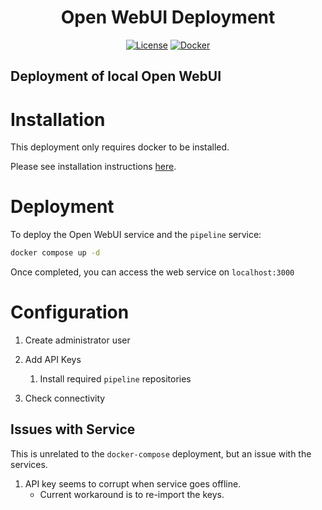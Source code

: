 <div align="center">

# Open WebUI Deployment

[![License](https://img.shields.io/github/license/your-name/your-repository?label=license&style=for-the-badge)](LICENSE)
[![Docker](https://img.shields.io/badge/docker-257bd6?style=for-the-badge&logo=docker&logoColor=white)](https://hub.docker.com/)

</div>

Deployment of local Open WebUI
---

# Installation

This deployment only requires docker to be installed. 

Please see installation instructions [here](https://docs.docker.com/engine/install/).

# Deployment

To deploy the Open WebUI service and the `pipeline` service:

```bash
docker compose up -d
```

Once completed, you can access the web service on `localhost:3000`

# Configuration

1. Create administrator user

2. Add API Keys
    1. Install required `pipeline` repositories

3. Check connectivity


## Issues with Service

This is unrelated to the `docker-compose` deployment, but an issue with the services.

1. API key seems to corrupt when service goes offline.
    * Current workaround is to re-import the keys.





